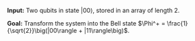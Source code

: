 **Input:** Two qubits in state $|00\rangle$, stored in an array of length 2.

**Goal:** Transform the system into the Bell state $\Phi^+ = \frac{1}{\sqrt{2}}\big(|00\rangle + |11\rangle\big)$.
